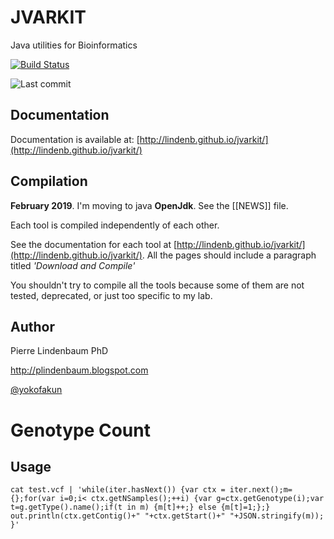 JVARKIT
=======

Java utilities for Bioinformatics

[![Build Status](https://travis-ci.org/lindenb/jvarkit.svg)](https://travis-ci.org/lindenb/jvarkit)

![Last commit](https://img.shields.io/github/last-commit/lindenb/jvarkit.png)

## Documentation

Documentation is available at: [http://lindenb.github.io/jvarkit/](http://lindenb.github.io/jvarkit/)

## Compilation

**February 2019**. I'm moving to java **OpenJdk**. See the [[NEWS]] file.

Each tool is compiled independently of each other.

See the documentation for each tool at [http://lindenb.github.io/jvarkit/](http://lindenb.github.io/jvarkit/). All the pages should include a paragraph titled *'Download and Compile'*

You shouldn't try to compile all the tools because some of them are not tested, deprecated, or just too specific to my lab.

## Author

Pierre Lindenbaum PhD

http://plindenbaum.blogspot.com

[@yokofakun](https://twitter.com/yokofakun)


Genotype Count
=======

## Usage

```
cat test.vcf | 'while(iter.hasNext()) {var ctx = iter.next();m={};for(var i=0;i< ctx.getNSamples();++i) {var g=ctx.getGenotype(i);var t=g.getType().name();if(t in m) {m[t]++;} else {m[t]=1;};} out.println(ctx.getContig()+" "+ctx.getStart()+" "+JSON.stringify(m)); }'
```
